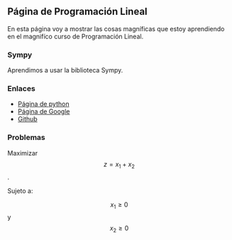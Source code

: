 <script src='https://cdnjs.cloudflare.com/ajax/libs/mathjax/2.7.5/MathJax.js?config=TeX-MML-AM_CHTML' async></script>
## Página de Programación Lineal

En esta página voy a mostrar las cosas magníficas que estoy aprendiendo en el 
magnifíco curso de Programación Lineal.

### Sympy

Aprendimos a usar la biblioteca Sympy.

### Enlaces

- [Página de python](https://www.python.org/)
- [Página de Google](https://www.google.com/)
- [Github](https://www.github.com/)


### Problemas

Maximizar $$z=x_1+x_2$$.

Sujeto a:

$$x_1\geq 0$$ y $$x_2\geq 0$$